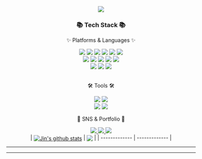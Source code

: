 <div align=center>
  <img src="https://capsule-render.vercel.app/api?type=waving&color=white&height=200&section=header&text=Jin's%20Log&fontSize=90" />
</div>

<div align="center">
 	<h3>📚 Tech Stack 📚</h3>
	 <p>✨ Platforms & Languages ✨</p>
</div>

<div align="center">
	<img src="https://img.shields.io/badge/Java-007396?style=flat&logo=Conda-Forge&logoColor=white" />
	<img src="https://img.shields.io/badge/HTML5-E34F26?style=flat&logo=HTML5&logoColor=white" />
	<img src="https://img.shields.io/badge/CSS3-1572B6?style=flat&logo=CSS3&logoColor=white" />
	<img src="https://img.shields.io/badge/JavaScript-F7DF1E?style=flat&logo=JavaScript&logoColor=white" />
	<img src="https://img.shields.io/badge/jQuery-0769AD?style=flat&logo=jQuery&logoColor=white" />
	<img src="https://img.shields.io/badge/react-61DAFB?style=flat&logo=react&logoColor=black">
  	<br>
	<img src="https://img.shields.io/badge/Spring-6DB33F?style=flat&logo=Spring&logoColor=white" />
	<img src="https://img.shields.io/badge/springboot-6DB33F?style=flat&logo=springboot&logoColor=white">
	<img src="https://img.shields.io/badge/Bootstrap-7952B3?style=flat&logo=Bootstrap&logoColor=white" />
	<img src="https://img.shields.io/badge/Mybatis-000000?style=flat&logo=Fluentd&logoColor=white" />
 	<img src="https://img.shields.io/badge/node.js-339933?style=flat&logo=Node.js&logoColor=white">
	<br>
	<img src="https://img.shields.io/badge/Oracle%20SQL-F80000?style=flat&logo=Oracle&logoColor=white" />
	<img src="https://img.shields.io/badge/MySQL-4479A1?style=flat&logo=MySQL&logoColor=white" />
	<img src="https://img.shields.io/badge/Linux-FCC624?style=flat&logo=Linux&logoColor=white" />
</div>

<br>

<div align=center>
	<p>🛠 Tools 🛠</p>
</div>

<div align=center>
	<img src="https://img.shields.io/badge/Eclipse%20IDE-2C2255?style=flat&logo=EclipseIDE&logoColor=white" />
	<img src="https://img.shields.io/badge/Visual%20Studio%20Code-007ACC?style=flat&logo=VisualStudioCode&logoColor=white" />
	<br>
	<img src="https://img.shields.io/badge/Tomcat-F8DC75?style=flat&logo=ApacheTomcat&logoColor=white" />
	<img src="https://img.shields.io/badge/GitHub-181717?style=flat&logo=GitHub&logoColor=white" />
</div>

<div align=center>
	<p>🎨 SNS & Portfolio 🎨</p>
</div>
<div align=center>
	<!--<a href="https://yermi.co.kr">
		<img src="https://img.shields.io/badge/Portfolio-FF3633?style=flat&logo=Micro.blog&logoColor=white" />
	</a>-->
	<a href="https://blog.naver.com/jins_log">
		<img src="https://img.shields.io/badge/-Blog-92a8d1?logo=naver&logoColor=white" />
	</a>
	<a href="mailto:coah2013@naver.com">
		<img src="https://img.shields.io/badge/Gmail-EA4335?style=flat&logo=Gmail&logoColor=white" />
	</a>
	<a href="https://pdjin8119.notion.site/Back-End-Developer-e1c34d1e196f42b5b7ef7e4ade10f165?pvs=4">
		<img src="https://img.shields.io/badge/Notion-000000?style=flat&logo=Notion&logoColor=white" />
	</a>
	<br>
</div>

<div align=center>
 | <a href="https://github.com/DojinP/github-readme-stats"><img align="center" src="https://github-readme-stats.vercel.app/api?username=DojinP&show_icons=true&include_all_commits=true&theme=buefy&hide_border=true" alt="Jin's github stats" /></a> | <a href="https://github.com/DojinP/github-readme-stats"><img align="center" src="https://github-readme-stats.vercel.app/api/top-langs/?username=DojinP&layout=compact&theme=buefy&hide_border=true" /></a> |
 | ------------- | ------------- |
</div>















---


<!--![header](https://capsule-render.vercel.app/api?type=wave&color=EAEBEC&width=800&height=350&section=header&section=footer&text=Jin's%20GitHub&fontColor=423587)-->
<!--[![Jin's githubstats](https://github-readme-stats.vercel.app/api?username=DojinP&show_icons=true&theme=radical)](https://github.com/DojinP)-->
<!-- [![Top Langs](https://github-readme-stats.vercel.app/api/top-langs/?username=DojinP&layout=compact&show_icons=true&theme=radical)](https://github.com/DojinP/github-readme-stats) -->
<!--![C](https://img.shields.io/badge/-C-123456?style=flat-square&logo=C&logoColor=black)-->
<!-- ![TypeScript](https://img.shields.io/badge/-TypeScript-3178C6?style=flat-square&logo=TypeScript&logoColor=white)
![Serverless](https://img.shields.io/badge/-Serverless-FD5750?style=flat-square&logo=Serverless&logoColor=magenta)
![MariaDB](https://img.shields.io/badge/-MariaDB-1F305F?style=flat-square&logo=mariadb&logoColor=white) -->
<!--![Java](https://img.shields.io/badge/-자바-007396?style=flat&logo=Java&logoColor=ffffff)
![Spring](https://img.shields.io/badge/-Spring-6DB33F?style=for-the-badge&logo=Spring&logoColor=white)-->




<!-- # Hi there 👋
## Hi there 👋
### Hi there 👋
#### Hi there 👋
##### Hi there 👋 
-->

---

<!-- **굵게** <br>
*이탤릭* <br>
~~취소선~~ <br>

* 1번
* 2번
* 3번

[네이버 가자](https://www.naver.com)

|header|description|
|--|--|
|cell1|cell2|

```
System.out.println("요기요");
```

- [ ] 사람입니까?

:joy:
 -->
<!-- ![footer](https://capsule-render.vercel.app/api?type=wave&color=auto&height=200&section=footer) -->

<!--
**DojinP/DojinP** is a ✨ _special_ ✨ repository because its `README.md` (this file) appears on your GitHub profile.

Here are some ideas to get you started:

- 🔭 I’m currently working on ...
- 🌱 I’m currently learning ...
- 👯 I’m looking to collaborate on ...
- 🤔 I’m looking for help with ...
- 💬 Ask me about ...
- 📫 How to reach me: ...
- 😄 Pronouns: ...
- ⚡ Fun fact: ...
-->
